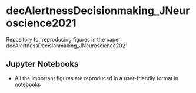 # decAlertnessDecisionmaking_JNeuroscience2021
Repository for reproducing figures in the paper decAlertnessDecisionmaking_JNeuroscience2021

## Jupyter Notebooks
* All the important figures are reproduced in a user-friendly format in [notebooks](https://github.com/SridharJagannathan/decAlertnessDecisionmaking_JNeuroscience2021/tree/main/Scripts/notebooks)

